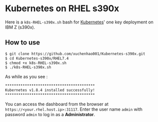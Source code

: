 # Kubernetes on RHEL s390x

Here is a `k8s-RHEL-s390x.sh` bash for [Kubernetes](https://kubernetes.io/)' one key deployment on IBM Z (s390x).

## How to use

```bash
$ git clone https://github.com/xuchenhao001/Kubernetes-s390x.git
$ cd Kubernetes-s390x/RHEL7.4
$ chmod +x k8s-RHEL-s390x.sh
$ ./k8s-RHEL-s390x.sh
```

As while as you see :

```bash
*****************************************
Kubernetes v1.8.4 installed successfully!
*****************************************
```

You can access the dashboard from the browser at `https://<your.rhel.host.ip>:31117`. Enter the user name `admin` with password `admin` to log in as a **Administrator**.